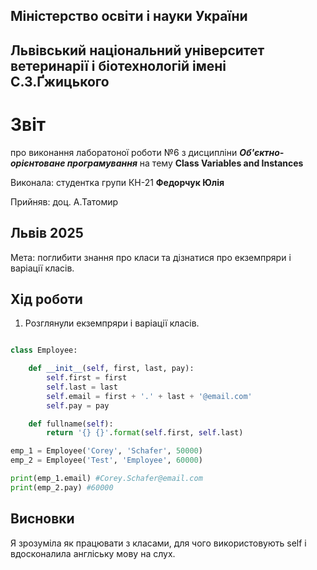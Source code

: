 ## Міністерство освіти і науки України

## Львівський національний університет ветеринарії і біотехнологій імені С.З.Ґжицького

# Звіт

про виконання лаборатоної роботи №6 з дисципліни ***Об'єктно-орієнтоване програмування*** на тему **Class Variables and Instances**

Виконала: студентка групи КН-21 **Федорчук Юлія**

Прийняв: доц. А.Татомир

## Львів 2025

Мета: поглибити знання про класи та дізнатися про екземпряри і варіації класів.

## Хід роботи

1. Розглянули екземпряри і варіації класів.

```py

class Employee:

    def __init__(self, first, last, pay):
        self.first = first
        self.last = last
        self.email = first + '.' + last + '@email.com'
        self.pay = pay

    def fullname(self):
        return '{} {}'.format(self.first, self.last)

emp_1 = Employee('Corey', 'Schafer', 50000)
emp_2 = Employee('Test', 'Employee', 60000)

print(emp_1.email) #Corey.Schafer@email.com
print(emp_2.pay) #60000

```

## Висновки

Я зрозуміла як працювати з класами, для чого використовують self і вдосконалила англіську мову на слух.
